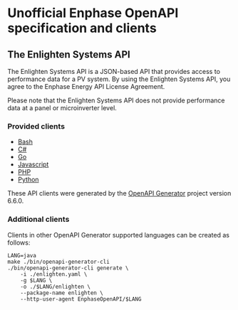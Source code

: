 # Unofficial Enphase OpenAPI specification and clients

## The Enlighten Systems API

The Enlighten Systems API is a JSON-based API that provides access to performance data for a PV system. By using the Enlighten Systems API, you agree to the Enphase Energy API License Agreement.

Please note that the Enlighten Systems API does not provide performance data at a panel or microinverter level.

### Provided clients

- [Bash](bash/enlighten/README.md)
- [C#](csharp-netcore/enlighten/README.md)
- [Go](go/enlighten/README.md)
- [Javascript](javascript/enlighten/README.md)
- [PHP](php/enlighten/README.md)
- [Python](python/enlighten/README.md)

These API clients were generated by the [OpenAPI Generator](https://openapi-generator.tech) project version 6.6.0.

### Additional clients

Clients in other OpenAPI Generator supported languages can be created as follows:

```shell
LANG=java
make ./bin/openapi-generator-cli
./bin/openapi-generator-cli generate \
    -i ./enlighten.yaml \
    -g $LANG \
    -o ./$LANG/enlighten \
    --package-name enlighten \
    --http-user-agent EnphaseOpenAPI/$LANG
```

